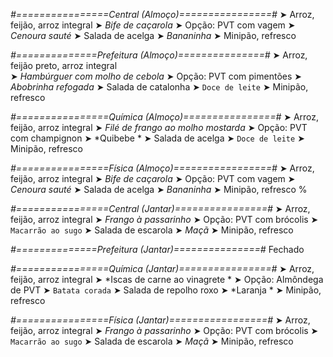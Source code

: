 
*#================Central (Almoço)================#*
➤ Arroz, feijão, arroz integral
➤ *Bife de caçarola*
➤ Opção: PVT com vagem
➤ *Cenoura sauté*
➤ Salada de acelga
➤ *Bananinha*
➤ Minipão, refresco

*#==============Prefeitura (Almoço)===============#*
➤ Arroz, feijão preto, arroz integral  
➤ *Hambúrguer com molho de cebola*
➤ Opção: PVT com pimentões
➤ *Abobrinha refogada*
➤ Salada de catalonha
➤ `Doce de leite`
➤ Minipão, refresco 

*#================Química (Almoço)================#*
➤ Arroz, feijão, arroz integral
➤ *Filé de frango ao molho mostarda*
➤ Opção: PVT com champignon 
➤ *Quibebe *
➤ Salada de acelga
➤ `Doce de leite`
➤ Minipão, refresco

*#================Física (Almoço)=================#*
➤ Arroz, feijão, arroz integral
➤ *Bife de caçarola*
➤ Opção: PVT com vagem
➤ *Cenoura sauté*
➤ Salada de acelga
➤ *Bananinha*
➤ Minipão, refresco
%

*#================Central (Jantar)================#*
➤ Arroz, feijão, arroz integral
➤ *Frango à passarinho*
➤ Opção: PVT com brócolis
➤ `Macarrão ao sugo`
➤ Salada de escarola
➤ *Maçã*
➤ Minipão, refresco

*#==============Prefeitura (Jantar)===============#*
Fechado

*#================Química (Jantar)================#*
➤ Arroz, feijão, arroz integral
➤ *Iscas de carne ao vinagrete *
➤ Opção: Almôndega de PVT
➤ `Batata corada`
➤ Salada de repolho roxo 
➤ *Laranja *
➤ Minipão, refresco

*#================Física (Jantar)=================#*
➤ Arroz, feijão, arroz integral
➤ *Frango à passarinho*
➤ Opção: PVT com brócolis
➤ `Macarrão ao sugo`
➤ Salada de escarola
➤ *Maçã*
➤ Minipão, refresco
